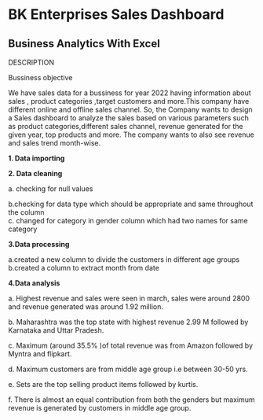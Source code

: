 # BK Enterprises Sales Dashboard


Business Analytics With Excel
-----------------------------------

DESCRIPTION

Bussiness objective

We have sales data for a bussiness  for year 2022 having information about sales , product categories ,target customers and more.This company have different online and offline sales channel. So, the Company wants to design a Sales dashboard to analyze the sales based on various parameters such as product categories,different sales channel, revenue generated for the given year, top products and more. 
The company wants to also see revenue and sales trend month-wise.

												
<b>1. Data importing</b>												
												
<b>2. Data cleaning</b>
												
a. checking for null values 

b.checking for data type which should be appropriate and same throughout the column												
c. changed for category in gender column which had two names for same category												
												
												
<b>3.Data processing</b>

a.created a new column to divide the customers in different age groups												
b.created a column to extract month from date		


												
<b>4.Data analysis</b>	

a. Highest revenue and sales were seen in march, sales were around 2800 and revenue generated was around 1.92 million.	


b. Maharashtra was the top state with highest revenue 2.99 M followed by Karnataka and Uttar Pradesh.												

c. Maximum (around 35.5% )of total revenue was from Amazon followed by Myntra and flipkart.												

d. Maximum customers are from middle age group i.e between 30-50 yrs.												

e. Sets are the top selling product items followed by kurtis.												

f. There is almost an equal contribution from both the genders but maximum revenue is generated by customers in middle age group.												
